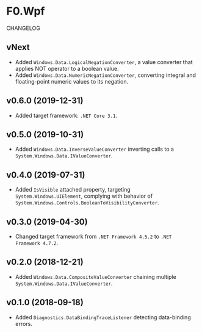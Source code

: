 # F0.Wpf
CHANGELOG

## vNext
- Added `Windows.Data.LogicalNegationConverter`, a value converter that applies NOT operator to a boolean value.
- Added `Windows.Data.NumericNegationConverter`, converting integral and floating-point numeric values to its negation.

## v0.6.0 (2019-12-31)
- Added target framework: `.NET Core 3.1`.

## v0.5.0 (2019-10-31)
- Added `Windows.Data.InverseValueConverter` inverting calls to a `System.Windows.Data.IValueConverter`.

## v0.4.0 (2019-07-31)
- Added `IsVisible` attached property, targeting `System.Windows.UIElement`, complying with behavior of `System.Windows.Controls.BooleanToVisibilityConverter`.

## v0.3.0 (2019-04-30)
- Changed target framework from `.NET Framework 4.5.2` to `.NET Framework 4.7.2`.

## v0.2.0 (2018-12-21)
- Added `Windows.Data.CompositeValueConverter` chaining multiple `System.Windows.Data.IValueConverter`.

## v0.1.0 (2018-09-18)
- Added `Diagnostics.DataBindingTraceListener` detecting data-binding errors.

